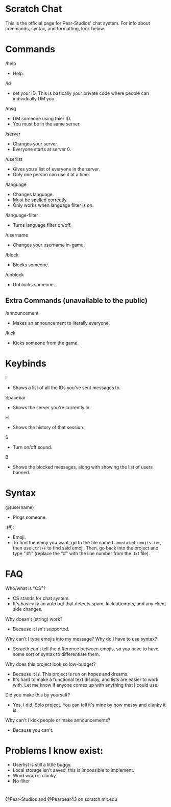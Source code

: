 # Scratch Chat
This is the official page for Pear-Studios' chat system. For info about commands, syntax, and formatting, look below.
# Commands
/help
- Help.

/id
- set your ID. This is basically your private code where people can individually DM you.

/msg
- DM someone using thier ID.
- You must be in the same server.

/server
- Changes your server.
- Everyone starts at server 0.
  
/userlist
- Gives you a list of everyone in the server.
- Only one person can use it at a time.
  
/language
- Changes language.
- Must be spelled correctly.
- Only works when language filter is on.
  
/language-filter
- Turns language filter on/off.
  
/username
- Changes your username in-game.

/block
- Blocks someone.

/unblock
- Unblocks someone.
  
## Extra Commands (unavailable to the public)
/announcement
- Makes an announcement to literally everyone.
  
/kick
- Kicks someone from the game.
  
# Keybinds
I
- Shows a list of all the IDs you've sent messages to.
  
Spacebar
- Shows the server you're currently in.
  
H
- Shows the history of that session.
  
S
- Turn on/off sound.

B
- Shows the blocked messages, along with showing the list of users banned.
  
# Syntax
@(username)
- Pings someone.
  
:(#):
- Emoji.
- To find the emoji you want, go to the file named `annotated_emojis.txt`, then use `Ctrl+F` to find said emoji. Then, go back into the project and type ":#:" (replace the "#" with the line number from the .txt file).

# FAQ
Who/what is "CS"?
- CS stands for chat system.
- It's basically an auto bot that detects spam, kick attempts, and any client side changes.

Why doesn't (string) work?
- Because it isn't supported.

Why can't I type emojis into my message? Why do I have to use syntax?
- Scracth can't tell the difference between emojis, so you have to have some sort of syntax to differentiate them.

Why does this project look so low-budget?
- Because it is. This project is run on hopes and dreams.
- It's hard to make a functional text display, and lists are easier to work with. Let me know if anyone comes up with anything that I could use.

Did you make this by yourself?
- Yes, I did. Solo project. You can tell it's mine by how messy and clunky it is.

Why can't I kick people or make announcements?
- Because you can't.

# Problems I know exist:
- Userlist is still a little buggy.
- Local storage isn't saved, this is impossible to implement.
- Word wrap is clunky
- No filter

#
@Pear-Studios and @Pearpear43 on scratch.mit.edu
